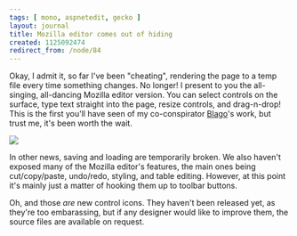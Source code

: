 ```yaml
---
tags: [ mono, aspnetedit, gecko ]
layout: journal
title: Mozilla editor comes out of hiding
created: 1125092474
redirect_from: /node/84
---
```

Okay, I admit it, so far I've been "cheating", rendering the page to a temp file
every time something changes. No longer! I present to you the all-singing,
all-dancing Mozilla editor version. You can select controls on the surface, type
text straight into the page, resize controls, and drag-n-drop! This is the first
you'll have seen of my co-conspirator [Blago](http://www.dachev.com/blog)'s
work, but trust me, it's been worth the wait.<!--break-->

<a href="/files/images/MonoScreenshots/AspNetEdit3.png"><img
src="/files/images/MonoScreenshots/AspNetEdit3-t.png"/></a>

In other news, saving and loading are temporarily broken. We also haven't
exposed many of the Mozilla editor's features, the main ones being
cut/copy/paste, undo/redo, styling, and table editing. However, at this point
it's mainly just a matter of hooking them up to toolbar buttons.

Oh, and those _are_ new control icons. They haven't been released yet, as
they're too embarassing, but if any designer would like to improve them, the
source files are available on request.